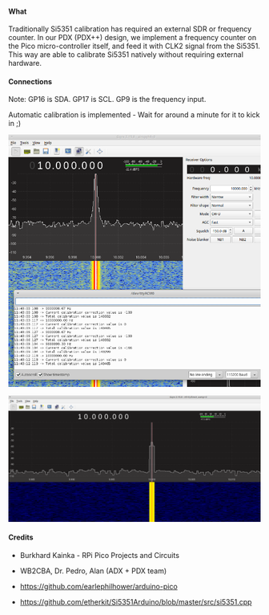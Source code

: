 #### What

Traditionally Si5351 calibration has required an external SDR or frequency
counter. In our PDX (PDX++) design, we implement a frequency counter on the
Pico micro-controller itself, and feed it with CLK2 signal from the Si5351.
This way are able to calibrate Si5351 natively without requiring external
hardware.


#### Connections

Note: GP16 is SDA. GP17 is SCL. GP9 is the frequency input.

Automatic calibration is implemented - Wait for around a minute for it to kick
in ;)

![DEMO 1](./Screenshot_2022-08-05_11-43-14.png)

![DEMO 2](./Screenshot_2022-08-07_18-56-13.png)


#### Credits

- Burkhard Kainka - RPi Pico Projects and Circuits

- WB2CBA, Dr. Pedro, Alan (ADX + PDX team)

- https://github.com/earlephilhower/arduino-pico

- https://github.com/etherkit/Si5351Arduino/blob/master/src/si5351.cpp
